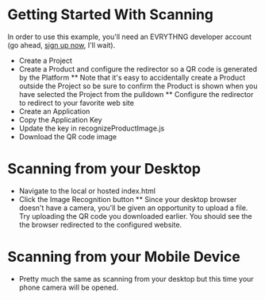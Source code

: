 # Getting Started With Scanning

In order to use this example, you'll need an EVRYTHNG developer account (go ahead, [sign up now](https://dashboard.evrythng.com/), I'll wait).

* Create a Project
* Create a Product and configure the redirector so a QR code is generated by the Platform
** Note that it's easy to accidentally create a Product outside the Project so be sure to confirm the Product is shown when you have selected the Project from the pulldown
** Configure the redirector to redirect to your favorite web site
* Create an Application
* Copy the Application Key
* Update the key in recognizeProductImage.js
* Download the QR code image

# Scanning from your Desktop

* Navigate to the local or hosted index.html
* Click the Image Recognition button
** Since your desktop browser doesn't have a camera, you'll be given an opportunity to upload a file.  Try uploading the QR code you downloaded earlier.  You should see the the browser redirected to the configured website.

# Scanning from your Mobile Device

* Pretty much the same as scanning from your desktop but this time your phone camera will be opened.

